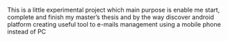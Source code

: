 This is a little experimental project which main purpose is enable me start, complete and finish my master’s thesis and by the way discover android platform creating useful tool to e-mails management using a mobile phone instead of PC